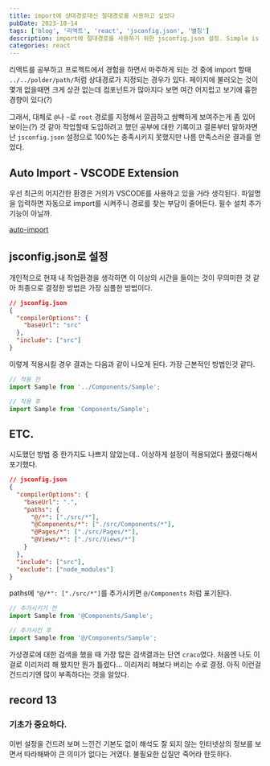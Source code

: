 ```yaml
---
title: import에 상대경로대신 절대경로를 사용하고 싶었다
pubDate: 2023-10-14
tags: ['blog', '리액트', 'react', 'jsconfig.json', '별칭']
description: import에 절대경로를 사용하기 위한 jsconfig.json 설정. Simple is Best.
categories: react
---
```


리액트를 공부하고 프로젝트에서 경험을 하면서 마주하게 되는 것 중에 import 할때 `../../polder/path/`처럼 상대경로가 지정되는 경우가 있다. 페이지에 불러오는 것이 몇개 없을때면 크게 상관 없는데 컴포넌트가 많아지다 보면 여간 어지럽고 보기에 흉한 경향이 있다(?)

그래서, 대체로 `@`나 `~`로 `root` 경로를 지정해서 깔끔하고 쌈빡하게 보여주는게 좀 있어 보이는(?) 것 같아 작업할때 도입하려고 했던 공부에 대한 기록이고 결론부터 말하자면 난 `jsconfig.json` 설정으로 100%는 충족시키지 못했지만 나름 만족스러운 결과를 얻었다.

## Auto Import - VSCODE Extension

우선 최근의 어지간한 환경은 거의가 VSCODE를 사용하고 있을 거라 생각된다. 파일명을 입력하면 자동으로 import를 시켜주니 경로를 찾는 부담이 줄어든다. 필수 설치 추가기능이 아닐까.

[auto-import](https://marketplace.visualstudio.com/items?itemName=NuclleaR.vscode-extension-auto-import)

## jsconfig.json로 설정

개인적으로 현재 내 작업환경을 생각하면 이 이상의 시간을 들이는 것이 무의미한 것 같아 최종으로 결정한 방법은 가장 심플한 방법이다.

```json
// jsconfig.json
{
  "compilerOptions": {
    "baseUrl": "src"
  },
  "include": ["src"]
}
```

이렇게 적용시킬 경우 결과는 다음과 같이 나오게 된다. 가장 근본적인 방법인것 같다.

```js
// 적용 전
import Sample from '../Components/Sample';

// 적용 후
import Sample from 'Components/Sample';
```

## ETC.

시도했던 방법 중 한가지도 나쁘지 않았는데.. 이상하게 설정이 적용되었다 풀렸다해서 포기했다.

```json
// jsconfig.json
{
  "compilerOptions": {
    "baseUrl": ".",
    "paths": {
      "@/*": ["./src/*"],
      "@Components/*": ["./src/Components/*"],
      "@Pages/*": ["./src/Pages/*"],
      "@Views/*": ["./src/Views/*"]
    }
  },
  "include": ["src"],
  "exclude": ["node_modules"]
}
```

paths에 `"@/*": ["./src/*"]`를 추가시키면 `@/Components` 처럼 표기된다.

```js
// 추가시키기 전
import Sample from '@Components/Sample';

// 추가시킨 후
import Sample from '@/Components/Sample';
```

가상경로에 대한 검색을 했을 때 가장 많은 검색결과는 단연 `craco`였다. 처음엔 나도 이걸로 이리저리 해 봤지만 뭔가 틀렸다... 이리저리 해보다 버리는 수로 결정. 아직 이런걸 건드리기엔 많이 부족하다는 것을 알았다.

## record 13

### 기초가 중요하다.

이번 설정을 건드려 보며 느낀건 기본도 없이 해석도 잘 되지 않는 인터넷상의 정보를 보면서 따라해봐야 큰 의미가 없다는 거였다. 불필요한 삽질만 죽어라 한듯하다.
